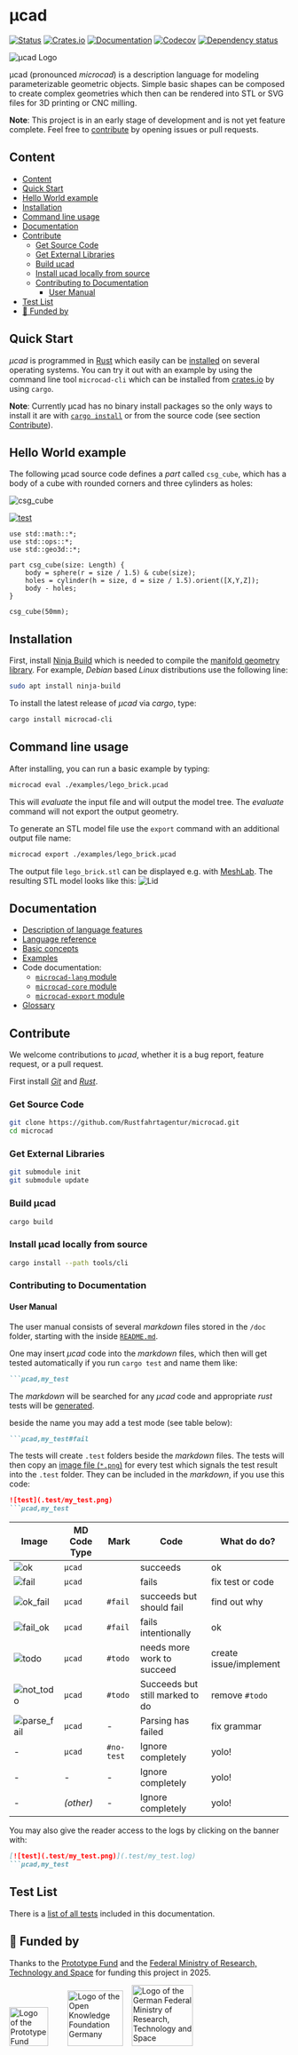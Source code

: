# µcad

[![Status](https://github.com/Rustfahrtagentur/microcad/actions/workflows/rust.yml/badge.svg)](https://github.com/Rustfahrtagentur/microcad/actions)
[![Crates.io](https://img.shields.io/crates/v/microcad-cli.svg)](https://crates.io/crates/microcad-cli)
[![Documentation](https://docs.rs/microcad-cli/badge.svg)](https://docs.rs/microcad-cli/)
[![Codecov](https://codecov.io/github/Rustfahrtagentur/mcad/coverage.svg?branch=main)](https://codecov.io/gh/Rustfahrtagentur/microcad)
[![Dependency status](https://deps.rs/repo/github/Rustfahrtagentur/mcad/status.svg)](https://deps.rs/repo/github/Rustfahrtagentur/microcad)

![µcad Logo](doc/images/logo.png)

µcad (pronounced *microcad*) is a description language for modeling parameterizable geometric objects.
Simple basic shapes can be composed to create complex geometries which then can be rendered into STL or SVG files for 3D printing or CNC milling.

**Note**: This project is in an early stage of development and is not yet feature complete. Feel free to [contribute](#contribute) by opening issues or pull requests.

## Content

- [Content](#content)
- [Quick Start](#quick-start)
- [Hello World example](#hello-world-example)
- [Installation](#installation)
- [Command line usage](#command-line-usage)
- [Documentation](#documentation)
- [Contribute](#contribute)
  - [Get Source Code](#get-source-code)
  - [Get External Libraries](#get-external-libraries)
  - [Build µcad](#build-µcad)
  - [Install µcad locally from source](#install-µcad-locally-from-source)
  - [Contributing to Documentation](#contributing-to-documentation)
    - [User Manual](#user-manual)
- [Test List](#test-list)
- [💚 Funded by](#-funded-by)

## Quick Start

*µcad* is programmed in [Rust](https://www.rust-lang.org/) which easily can be [installed](https://www.rust-lang.org/tools/install) on several operating systems.
You can try it out with an example by using the command line tool `microcad-cli`
which can be installed from [crates.io](https://crates.io) by using `cargo`.

**Note**: Currently µcad has no binary install packages so the only ways to install it are with [`cargo install`](#installation) or from the source code (see section [Contribute](#contribute)).

## Hello World example

The following µcad source code defines a *part* called `csg_cube`, which has a body of a cube with rounded corners and three cylinders as holes:

![csg_cube](examples/csg_cube.png)

[![test](.test/first_example.png)](.test/first_example.log)

```µcad,first_example
use std::math::*;
use std::ops::*;
use std::geo3d::*;

part csg_cube(size: Length) {
    body = sphere(r = size / 1.5) & cube(size);
    holes = cylinder(h = size, d = size / 1.5).orient([X,Y,Z]);
    body - holes;
}

csg_cube(50mm);
```

## Installation

First, install [Ninja Build](https://github.com/ninja-build/ninja) which is needed to compile the [manifold geometry library](https://github.com/elalish/manifold).
For example, *Debian* based *Linux* distributions use the following line:

```sh
sudo apt install ninja-build
```

To install the latest release of *µcad* via *cargo*, type:

```sh
cargo install microcad-cli
```

## Command line usage

After installing, you can run a basic example by typing:

```sh
microcad eval ./examples/lego_brick.µcad
```

This will *evaluate* the input file and will output the model tree.
The *evaluate* command will not export the output geometry.

To generate an STL model file use the `export` command with an additional output file name:

```sh
microcad export ./examples/lego_brick.µcad
```

The output file `lego_brick.stl` can be displayed e.g. with [MeshLab](https://www.meshlab.net/).
The resulting STL model looks like this: ![Lid](examples/lego_brick.png)

## Documentation

- [Description of language features](doc/README.md)
- [Language reference](doc/REFERENCE.md)
- [Basic concepts](doc/CONCEPTS.md)
- [Examples](doc/EXAMPLES.md)
- Code documentation:
  - [`microcad-lang` module](https://docs.rs/microcad-lang)
  - [`microcad-core` module](https://docs.rs/microcad-core)
  - [`microcad-export` module](https://docs.rs/microcad-export)
- [Glossary](doc/GLOSSARY.md)

## Contribute

We welcome contributions to *µcad*, whether it is a bug report, feature request, or a pull request.

First install [*Git*](https://git-scm.com/book/en/v2/Getting-Started-Installing-Git)
and [*Rust*](https://www.rust-lang.org/tools/install).

### Get Source Code

```sh
git clone https://github.com/Rustfahrtagentur/microcad.git
cd microcad
```

### Get External Libraries

```sh
git submodule init
git submodule update
```

### Build µcad

```sh
cargo build
```

### Install µcad locally from source

```sh
cargo install --path tools/cli
```

### Contributing to Documentation

#### User Manual

The user manual consists of several *markdown* files stored in the `/doc` folder, starting with the inside [`README.md`](doc/README.md).

 One may insert *µcad* code into the *markdown* files, which then will get tested automatically if you run `cargo test` and name them like:

````md
```µcad,my_test
````

The *markdown* will be searched for any *µcad* code and appropriate *rust* tests will be  [generated](https://github.com/Rustfahrtagentur/microcad/tree/master/tests/microcad_markdown_test).

beside the name you may add a test mode (see table below):

````md
```µcad,my_test#fail
````

The tests will create `.test` folders beside the *markdown* files.
The tests will then copy an [image file (`*.png`)](https://github.com/Rustfahrtagentur/microcad/tree/master/tests/images) for every test which signals the test result into the `.test` folder.
They can be included in the *markdown*, if you use this code:

````md
![test](.test/my_test.png)
```µcad,my_test
````

| Image                                      | MD Code Type | Mark       | Code                            | What do do?            |
| ------------------------------------------ | ------------ | ---------- | ------------------------------- | ---------------------- |
| ![ok](tests/images/ok.png)                 | `µcad`       |            | succeeds                        | ok                     |
| ![fail](tests/images/fail.png)             | `µcad`       |            | fails                           | fix test or code       |
| ![ok_fail](tests/images/ok_fail.png)       | `µcad`       | `#fail`    | succeeds but should fail        | find out why           |
| ![fail_ok](tests/images/fail_ok.png)       | `µcad`       | `#fail`    | fails intentionally             | ok                     |
| ![todo](tests/images/todo.png)             | `µcad`       | `#todo`    | needs more work to succeed      | create issue/implement |
| ![not_todo](tests/images/not_todo.png)     | `µcad`       | `#todo`    | Succeeds but still marked to do | remove `#todo`         |
| ![parse_fail](tests/images/parse_fail.png) | `µcad`       | -          | Parsing has failed              | fix grammar            |
| -                                          | `µcad`       | `#no-test` | Ignore completely               | yolo!                  |
| -                                          | -            | -          | Ignore completely               | yolo!                  |
| -                                          | *(other)*    | -          | Ignore completely               | yolo!                  |

You may also give the reader access to the logs by clicking on the banner with:

````md
[![test](.test/my_test.png)](.test/my_test.log)
```µcad,my_test
````

## Test List

There is a [list of all tests](doc/test_list.md) included in this documentation.

## 💚 Funded by

Thanks to the [Prototype Fund](https://www.prototypefund.de/) and the [Federal Ministry of Research, Technology and Space](https://www.bmbf.de/EN/) for funding this project in 2025.

<a href="https://prototypefund.de/en/"><img src="https://upload.wikimedia.org/wikipedia/commons/b/ba/Prototype_Fund_Logo_2025.svg" alt="Logo of the Prototype Fund" style="height: 70px;"></a>
&nbsp;&nbsp;&nbsp;&nbsp;&nbsp;&nbsp;&nbsp;
<a href="https://okfn.de/en/"><img src="https://upload.wikimedia.org/wikipedia/commons/4/4d/Open_Knowledge_Foundation_Deutschland_Logo.svg" alt="Logo of the Open Knowledge Foundation Germany" style="height: 100px;"></a>
&nbsp;&nbsp;
<a href="https://www.bmbf.de/EN/"><img src="https://upload.wikimedia.org/wikipedia/commons/d/df/BMFTR_Logo.svg" alt="Logo of the German Federal Ministry of Research, Technology and Space" style="height: 110px;"></a>
